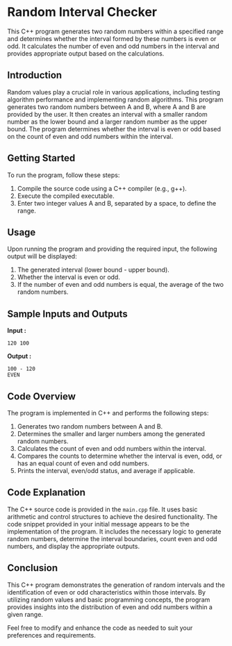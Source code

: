 # Random Interval Checker

This C++ program generates two random numbers within a specified range and determines whether the interval formed by these numbers is even or odd. It calculates the number of even and odd numbers in the interval and provides appropriate output based on the calculations.

## Introduction

Random values play a crucial role in various applications, including testing algorithm performance and implementing random algorithms. This program generates two random numbers between A and B, where A and B are provided by the user. It then creates an interval with a smaller random number as the lower bound and a larger random number as the upper bound. The program determines whether the interval is even or odd based on the count of even and odd numbers within the interval.

## Getting Started

To run the program, follow these steps:

1. Compile the source code using a C++ compiler (e.g., g++).
2. Execute the compiled executable.
3. Enter two integer values A and B, separated by a space, to define the range.

## Usage

Upon running the program and providing the required input, the following output will be displayed:

1. The generated interval (lower bound - upper bound).
2. Whether the interval is even or odd.
3. If the number of even and odd numbers is equal, the average of the two random numbers.

## Sample Inputs and Outputs

**Input :**
```
120 100
```
**Output :**
```
100 - 120
EVEN
```



## Code Overview

The program is implemented in C++ and performs the following steps:

1. Generates two random numbers between A and B.
2. Determines the smaller and larger numbers among the generated random numbers.
3. Calculates the count of even and odd numbers within the interval.
4. Compares the counts to determine whether the interval is even, odd, or has an equal count of even and odd numbers.
5. Prints the interval, even/odd status, and average if applicable.

## Code Explanation

The C++ source code is provided in the `main.cpp` file. It uses basic arithmetic and control structures to achieve the desired functionality. The code snippet provided in your initial message appears to be the implementation of the program. It includes the necessary logic to generate random numbers, determine the interval boundaries, count even and odd numbers, and display the appropriate outputs.

## Conclusion

This C++ program demonstrates the generation of random intervals and the identification of even or odd characteristics within those intervals. By utilizing random values and basic programming concepts, the program provides insights into the distribution of even and odd numbers within a given range.

Feel free to modify and enhance the code as needed to suit your preferences and requirements.